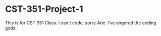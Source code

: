 # CST-351-Project-1
This is for CST 351 Class.
I can't code, sorry Arie.
I've angered the coding gods.
